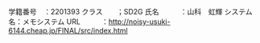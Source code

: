 学籍番号　：2201393
クラス　　；SD2G
氏名　　　：山科　虹輝
システム名：メモシステム
URL　　　：http://noisy-usuki-6144.cheap.jp/FINAL/src/index.html
